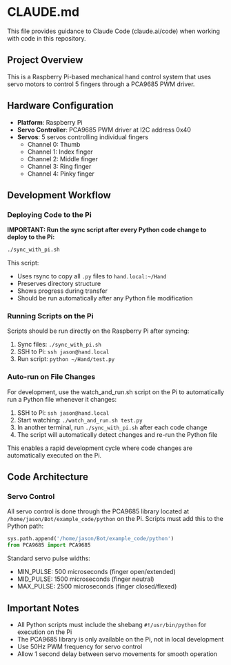 # CLAUDE.md

This file provides guidance to Claude Code (claude.ai/code) when working with code in this repository.

## Project Overview

This is a Raspberry Pi-based mechanical hand control system that uses servo motors to control 5 fingers through a PCA9685 PWM driver.

## Hardware Configuration

- **Platform**: Raspberry Pi
- **Servo Controller**: PCA9685 PWM driver at I2C address 0x40
- **Servos**: 5 servos controlling individual fingers
  - Channel 0: Thumb
  - Channel 1: Index finger
  - Channel 2: Middle finger
  - Channel 3: Ring finger
  - Channel 4: Pinky finger

## Development Workflow

### Deploying Code to the Pi

**IMPORTANT: Run the sync script after every Python code change to deploy to the Pi:**

```bash
./sync_with_pi.sh
```

This script:
- Uses rsync to copy all `.py` files to `hand.local:~/Hand`
- Preserves directory structure
- Shows progress during transfer
- Should be run automatically after any Python file modification

### Running Scripts on the Pi

Scripts should be run directly on the Raspberry Pi after syncing:

1. Sync files: `./sync_with_pi.sh`
2. SSH to Pi: `ssh jason@hand.local`
3. Run script: `python ~/Hand/test.py`

### Auto-run on File Changes

For development, use the watch_and_run.sh script on the Pi to automatically run a Python file whenever it changes:

1. SSH to Pi: `ssh jason@hand.local`
2. Start watching: `./watch_and_run.sh test.py`
3. In another terminal, run `./sync_with_pi.sh` after each code change
4. The script will automatically detect changes and re-run the Python file

This enables a rapid development cycle where code changes are automatically executed on the Pi.

## Code Architecture

### Servo Control

All servo control is done through the PCA9685 library located at `/home/jason/Bot/example_code/python` on the Pi. Scripts must add this to the Python path:

```python
sys.path.append('/home/jason/Bot/example_code/python')
from PCA9685 import PCA9685
```

Standard servo pulse widths:
- MIN_PULSE: 500 microseconds (finger open/extended)
- MID_PULSE: 1500 microseconds (finger neutral)
- MAX_PULSE: 2500 microseconds (finger closed/flexed)

## Important Notes

- All Python scripts must include the shebang `#!/usr/bin/python` for execution on the Pi
- The PCA9685 library is only available on the Pi, not in local development
- Use 50Hz PWM frequency for servo control
- Allow 1 second delay between servo movements for smooth operation